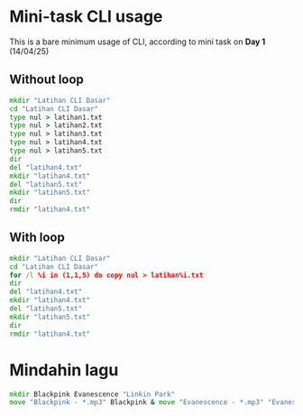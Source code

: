 # Mini-task CLI usage

This is a bare minimum usage of CLI, according to mini task on **Day 1** (14/04/25)

## Without loop

```cmd
mkdir "Latihan CLI Dasar"
cd "Latihan CLI Dasar"
type nul > latihan1.txt
type nul > latihan2.txt
type nul > latihan3.txt
type nul > latihan4.txt
type nul > latihan5.txt
dir
del "latihan4.txt"
mkdir "latihan4.txt"
del "latihan5.txt"
mkdir "latihan5.txt"
dir
rmdir "latihan4.txt"
```

## With loop
```cmd
mkdir "Latihan CLI Dasar"
cd "Latihan CLI Dasar"
for /l %i in (1,1,5) do copy nul > latihan%i.txt
dir
del "latihan4.txt"
mkdir "latihan4.txt"
del "latihan5.txt"
mkdir "latihan5.txt"
dir
rmdir "latihan4.txt"
```

# Mindahin lagu

```cmd
mkdir Blackpink Evanescence "Linkin Park"
move "Blackpink - *.mp3" Blackpink & move "Evanescence - *.mp3" "Evanescence" & move "Linkin Park - *.mp3" "Linkin Park"
```